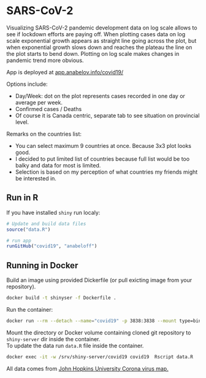 # SARS-CoV-2

Visualizing SARS-CoV-2 pandemic development data on log scale allows to see if lockdown efforts are paying off. When plotting cases data on log scale exponential growth appears as straight line going across the plot, but when exponential growth slows down and reaches the plateau the line on the plot starts to bend down. Plotting on log scale makes changes in pandemic trend more obvious.  

App is deployed at [app.anabelov.info/covid19/](http://app.anabelov.info/covid19/)

Options include:
- Day/Week: dot on the plot represents cases recorded in one day or average per week.
- Confirmed cases / Deaths
- Of course it is Canada centric, separate tab to see situation on provincial level.

Remarks on the countries list:
- You can select maximum 9 countries at once. Because 3x3 plot looks good.
- I decided to put limited list of countries because full list would be too balky and data for most is limited.
- Selection is based on my perception of what countries my friends might be interested in.

## Run in R

If you have installed `shiny` run localy:
``` R
# Update and build data files
source("data.R")

# run app
runGitHub("covid19", "anabeloff")
```

## Running in Docker 

Build an image using provided Dickerfile (or pull exicting image from your repository).
``` bash
docker build -t shinyser -f Dockerfile .
```

Run the container:
``` bash
docker run --rm --detach --name="covid19" -p 3838:3838 --mount type=bind,source="/home/user/covid19",target=/srv/shiny-server/covid19 766815054095.dkr.ecr.ca-central-1.amazonaws.com/shinyser:latest
```
Mount the directory or Docker volume containing cloned git repository to `shiny-server` dir inside the container.  
To update the data run `data.R` file inside the container.  
``` bash
docker exec -it -w /srv/shiny-server/covid19 covid19  Rscript data.R
```

All data comes from [John Hopkins University Corona virus map.](https://github.com/CSSEGISandData/COVID-19)
